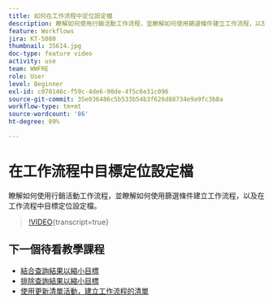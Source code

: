 ```yaml
---
title: 如何在工作流程中定位設定檔
description: 瞭解如何使用行銷活動工作流程，並瞭解如何使用篩選條件建立工作流程，以及在工作流程中目標定位設定檔。
feature: Workflows
jira: KT-5080
thumbnail: 35614.jpg
doc-type: feature video
activity: use
team: WWFRE
role: User
level: Beginner
exl-id: c078146c-f59c-4de6-90de-4f5c6e31c096
source-git-commit: 35e036486c5b533b54b3f626d88734e9a9fc3b8a
workflow-type: tm+mt
source-wordcount: '86'
ht-degree: 89%

---
```


# 在工作流程中目標定位設定檔

瞭解如何使用行銷活動工作流程，並瞭解如何使用篩選條件建立工作流程，以及在工作流程中目標定位設定檔。

>[!VIDEO](https://video.tv.adobe.com/v/35614?quality=12&learn=on){transcript=true}

## 下一個待看教學課程

* [結合查詢結果以縮小目標](/help/automating-with-workflows/refining-targets-by-combining-query-results.md)
* [排除查詢結果以縮小目標](/help/automating-with-workflows/refining-targets-by-excluding-query-results.md)
* [使用更新清單活動，建立工作流程的清單](/help/automating-with-workflows/using-the-update-list-activity.md)
